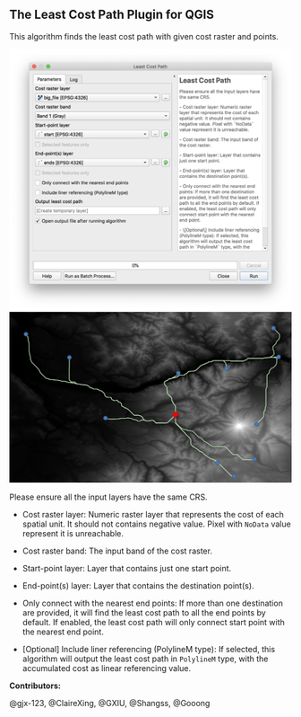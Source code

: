## The Least Cost Path Plugin for QGIS


This algorithm finds the least cost path with given cost raster and points. 

![Interface](example/images/interface.png)
![Result](example/images/result.png)

Please ensure all the input layers have the same CRS.

 - Cost raster layer: Numeric raster layer that represents the cost of each spatial unit. It should not contains negative value. Pixel with `NoData` value represent it is unreachable.
 
 - Cost raster band: The input band of the cost raster.
 
 - Start-point layer: Layer that contains just one start point.
 
 - End-point(s) layer: Layer that contains the destination point(s).
 
- Only connect with the nearest end points: If more than one destination are provided, it will find the least cost path to all the end points by default. If enabled, the least cost path will only connect start point with the nearest end point.

 - \[Optional\] Include liner referencing (PolylineM type): If selected, this algorithm will output the least cost path in `PolylineM` type, with the accumulated cost as linear referencing value.
 
 
**Contributors:**

@gjx-123, @ClaireXing, @GXIU, @Shangss, @Gooong
